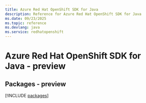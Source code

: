 ```yaml
---
title: Azure Red Hat OpenShift SDK for Java
description: Reference for Azure Red Hat OpenShift SDK for Java
ms.date: 09/23/2025
ms.topic: reference
ms.devlang: java
ms.service: redhatopenshift
---
```

# Azure Red Hat OpenShift SDK for Java - preview
## Packages - preview
[!INCLUDE [packages](red-hat-openshift-index.md)]